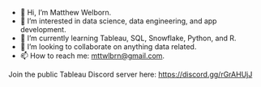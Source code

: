 - 👋 Hi, I’m Matthew Welborn.
- 👀 I’m interested in data science, data engineering, and app development.
- 🌱 I’m currently learning Tableau, SQL, Snowflake, Python, and R.
- 💞️ I’m looking to collaborate on anything data related.
- 📫 How to reach me: mttwlbrn@gmail.com.

Join the public Tableau Discord server here: https://discord.gg/rGrAHUjJ

<!---
mttwlbrn/mttwlbrn is a ✨ special ✨ repository because its `README.md` (this file) appears on your GitHub profile.
You can click the Preview link to take a look at your changes.
--->
